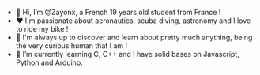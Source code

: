 - 👋 Hi, I’m @Zayonx, a French 19 years old student from France !
- ❤️ I'm passionate about aeronautics, scuba diving, astronomy and I love to ride my bike !
- 👀 I'm always up to discover and learn about pretty much anything, being the very curious human that I am !
- 🌱 I’m currently learning C, C++ and I have solid bases on Javascript, Python and Arduino. 

